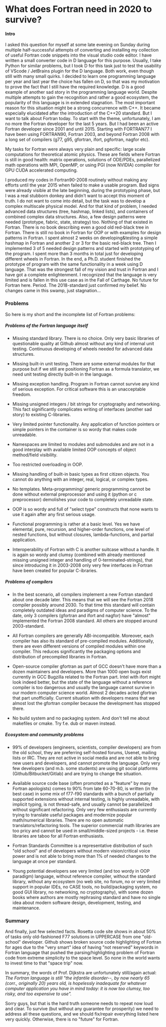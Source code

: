# What does Fortran need in 2020 to survive?
#### Intro
I asked this question for myself at some late evening on Sunday during multiple half-successful attempts of converting and installing my collection of useful Fortran code snippets into the visual studio code editor. I have written a small converter code in D language for this purpose. Usually, I take Python for similar problems, but I took D for this task just to test the usability of VScode / JetBrains plugin for the D language. Both work, even though still with many small quirks. I decided to learn one programming language per year and last year the choice has fallen on D, so that was my motivation to prove the fact that I still have the required knowledge. D is a good example of another sad story in the programming language world. Despite multiple attempts to gain the recognition and rather a good ecosystem, the popularity of this language is in extended stagnation. The most important reason for this situation might be a strong concurrence with C++. It became especially elucidated after the introduction of the C++20 standard. But I want to talk about Fortran today. To start with the theme, unfortunately, I am no more the Fortran developer for the last 5 years. But I had been an active Fortran developer since 2001 and until 2015. Starting with FORTRAN77 I have been using FORTRAN90, Fortran 2003, and beyond Fortran 2008 with a long set of compilers (g77, g95, gfortran, ifort, pgfortran, nagfor etc).

My tasks for Fortran were always very plain and specific: large scale computations for theoretical atomic physics. These are fields where Fortran is still in good health: matrix operations, solutions of ODE/PDEs, parallelized math operations with MPI, OpenMP, or using PGI (now NVIDIA) compiler for GPU CUDA accelerated computing.

I produced my codes in Fortran90-2008 routinely without making any efforts until the year 2015 when failed to make a usable program. Bad signs were already visible at the late beginning, during the prototyping phase, but I was a real stubborn donkey and didn&#39;t want to accept this moment of truth. I do not want to come into detail, but the task was to develop a complex multiscale physical model. And for that kind of problem, I needed advanced data structures (tree, hashmap, linked lists), and containers of combined complex data structures. Also, a few design patterns were needed (prototype, fabric, state, strategy) too. Nothing of that existed in Fortran. There is no book describing even a good old red-black tree in Fortran. There is still no book in Fortran for OOP or with examples for design patterns in Fortran. I spent almost 2 weeks on developing&amp;testing a simple hashmap in Fortran and another 2 or 3 for the basic red-black tree. Then I implemented 3 of 5 needed design patterns and started with prototyping of the program. I spent more than 3 months in total just for developing different wheels in Fortran. In the end, a Ph.D. student finished the prototype of program with the same functionality in a week using D language. That was the strongest fall of my vision and trust in Fortran and I have got a complete enlightenment. I recognized that the language is very limited and is fallen in this use case as in the Fall of Carthage. No future for Fortran here. Period. The 2018-standard just confirmed my belief. No changes came in this swamp, just stagnation...

### Problems
So here is my short and the incomplete list of Fortran problems:

##### Problems of the Fortran language itself

* Missing standard library. There is no choice. Only very basic libraries of questionable quality at Github almost without any kind of internal unit testing. Continuous developing of wheels needed for advanced data structures.

 * Missing built-in unit testing. There are some external modules for that purpose but if we still are positioning Fortran as a formula translator, we need unit testing directly built-in in the language.

* Missing exception handling. Program in Fortran cannot survive any kind of serious exception. For critical software this is an unacceptable freedom.

* Missing unsigned integers / bit strings for cryptography and networking. This fact significantly complicates writing of interfaces (another sad story) to existing C-libraries.

* Very limited pointer functionality. Any application of function pointers or simple pointers in the container is so wordy that makes code unreadable.

* Namespaces are limited to modules and submodules and are not in a good interplay with available limited OOP concepts of object method/field visibility.

* Too restricted overloading in OOP.

* Missing handling of built-in basic types as first citizen objects. You cannot do anything with an integer, real, logical, or complex types.

* No templates. Meta-programming/ generic programming cannot be done without external preprocessor and using it (python or c preprocessor) demolishes your code to completely unreadable state.

* OOP is so wordy and full of &quot;select type&quot; constructs that none wants to use it again after any first serious usage.

* Functional programming is rather at a basic level. Yes we have elemental, pure, recursion, and higher-order functions, one level of nested functions, but without closures, lambda-functions, and partial application.

* Interoperability of Fortran with C is another suitcase without a handle. It is again so wordy and clumsy (combined with already mentioned missing unsigned integer and handling of 0-terminated-strings), that since introducing it in 2003-2008 only very few interfaces in Fortran have been created for popular C-ibraries.

##### Problems of compilers

* In the best scenario, all compilers implement a new Fortran standard about one decade later. This means that we will see the Fortran 2018 compiler possibly around 2030. To that time this standard will contain completely outdated ideas and paradigms of computer science. To the date, only 3 compilers (gfortran and ifort and nagfor) have &quot;almost&quot; implemented the Fortran 2008 standard. All others are stopped around 2003-standard.

* All Fortran compilers are generally ABI-incompatible. Moreover, each compiler has also its standard of pre-compiled modules. Additionally, there are even different versions of compiled modules within one compiler. This reduces significantly the packaging options and distribution of precompiled libraries in Fortran.

* Open-source compiler gfortran as part of GCC doesn&#39;t have more than a dozen maintainers and developers. More than 1000 open bugs exist currently in GCC Bugzilla related to the Fortran part. Intel with ifort might look indeed better, but the state of the language without a reference compiler is too dangerous and usually the language cannot survive in our modern computer science world. Almost 2 decades acted gfortran that part unofficially. Current situation with developers means that we almost lost the gfortran compiler because the development has stopped there.

* No build system and no packaging system. And don&#39;t tell me about makefiles or cmake. Try f.e. dub or maven instead.

##### Ecosystem and community problems

* 99% of developers (engineers, scientists, compiler developers) are from the old school, they are preferring self-hosted forums, Usenet, mailing lists or IRC. They are not active in social media and are not able to bring new users and developers, and cannot promote the language. Only very few developers (and m.b. some students) are using git social platforms (Github/Bitbucket/Gitlab) and are trying to change the situation.

* Available source code base (often promoted as a &quot;feature&quot; by many Fortran apologists) comes to 90% from late 60-70-80, is written (in the best case) in some mix of f77-f90 standards with a bunch of partially supported extensions without internal testing, is highly unreadable, with implicit typing, is not thread-safe, and usually cannot be parallelized without significant refactoring. Only very few enthusiasts are currently trying to translate useful packages and modernize popular math/numerical libraries. There are no open automatic translators/refactoring tools. The superior commercial math libraries are too pricy and cannot be used in small/middle-sized projects - i.e. these libraries are taboo for all Fortran enthusiasts.

* Fortran Standards Committee is a representative distribution of such &quot;old school&quot; and of developers without modern vision/critical voice power and is not able to bring more than 1% of needed changes to the language at once per standard.

* Young potential developers see very limited (and too wordy in OOP paradigm) language, without reference compiler, without the standard library, without any ecosystem (no web site, no forum, no or very limited support in popular IDEs, no CASE tools, no build/packaging system, no good GUI library, no networking, no cryptography), with some dozen books where authors are mostly rephrasing standard and have no single idea about modern software design, development, testing, and maintenance.
 
### Summary 

And finally, just few selected facts. Rosetta code site shows in about 50% of tasks only old-fashioned F77 solutions in UPPERCASE from one &quot;old-school&quot; developer. Github shows broken source code highlighting of Fortran for ages due to the &quot;very smart&quot; idea of having &quot;not reserved&quot; keywords in Fortran language that pushed the parsing/highlighting problem of Fortran code from extreme simplicity to the space level. So none in the world wants to invest time to that &quot;space trip&quot; now.

In summary, the words of Prof. Dijkstra are unfortunately still/again actual: _The Fortran language is still &quot;the infantile disorder--, by now nearly 65 (corr., originally 20) years old, is hopelessly inadequate for whatever computer application you have in mind today: it is now too clumsy, too risky, and too expensive to use&quot;._

Sorry guys, but that is the hard truth someone needs to repeat now loud and clear. To survive (but without any guarantee for prosperity) we need to address all these questions, and we should fix/repair everything listed here very quickly. Otherwise, there is no &quot;future&quot; for Fortran.
